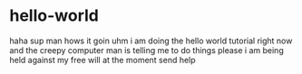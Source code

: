 # hello-world
haha sup man hows it goin
uhm i am doing the hello world tutorial right now and the creepy computer man is telling me to do things please i am being held against my free will at the moment send help
